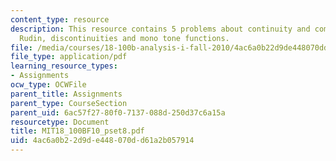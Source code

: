 ```yaml
---
content_type: resource
description: This resource contains 5 problems about continuity and compactness,connectedness,
  Rudin, discontinuities and mono tone functions.
file: /media/courses/18-100b-analysis-i-fall-2010/4ac6a0b22d9de448070dd61a2b057914_MIT18_100BF10_pset8.pdf
file_type: application/pdf
learning_resource_types:
- Assignments
ocw_type: OCWFile
parent_title: Assignments
parent_type: CourseSection
parent_uid: 6ac57f27-80f0-7137-088d-250d37c6a15a
resourcetype: Document
title: MIT18_100BF10_pset8.pdf
uid: 4ac6a0b2-2d9d-e448-070d-d61a2b057914
---
```

